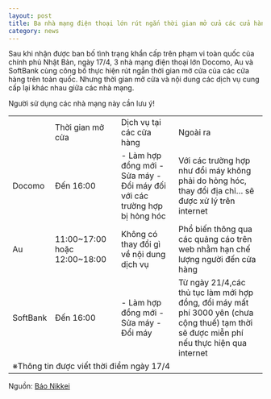 ```yaml
---
layout: post
title: Ba nhà mạng điện thoại lớn rút ngắn thời gian mở cửa các cửa hàng trên toàn quốc
category: news
---
```

Sau khi nhận được ban bố tình trạng khẩn cấp trên phạm vi toàn quốc của chính phủ Nhật Bản, ngày 17/4, 3 nhà mạng điện thoại lớn Docomo, Au và SoftBank cùng công bố thực hiện rút ngắn thời gian mở cửa của các cửa hàng trên toàn quốc. Nhưng thời gian mở cửa và nội dung các dịch vụ cung cấp lại khác nhau giữa các nhà mạng.

Người sử dụng các nhà mạng này cần lưu ý!

<table>
  <tr>
    <td> </td>
    <td>Thời gian
mở cửa</td>
    <td>Dịch vụ
tại các cửa hàng</td>
    <td>Ngoài ra</td>
  </tr>
  <tr>
    <td>Docomo</td>
    <td>Đến 16:00</td>
    <td>-   Làm hợp đồng mới
-   Sửa máy
-   Đổi máy đối với các trường hợp bị hỏng hóc</td>
    <td>Với các trường hợp như đổi máy không phải do hỏng hóc, thay đổi địa chỉ… sẽ được xử lý trên internet</td>
  </tr>
  <tr>
    <td>Au</td>
    <td>11:00~17:00
hoặc
12:00~18:00</td>
    <td>Không có thay đổi gì về nội dung dịch vụ</td>
    <td>Phổ biến thông qua các quảng cáo trên web nhằm hạn chế lượng người đến cửa hàng</td>
  </tr>
  <tr>
    <td>SoftBank</td>
    <td>Đến 16:00</td>
    <td>-   Làm hợp đồng mới
-   Sửa máy
-   Đổi máy</td>
    <td>Từ ngày 21/4,các thủ tục làm mới hợp đồng, đổi máy mất phí 3000 yên (chưa cộng thuế) tạm thời sẽ được miễn phí nếu thực hiện qua internet</td>
  </tr>
  <tr>
    <td colspan="4">※Thông tin được viết thời điểm ngày 17/4</td>
  </tr>
</table>

Nguồn: [Báo Nikkei](https://www.nikkei.com/article/DGXMZO58229000Y0A410C2000000/)
